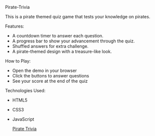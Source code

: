 Pirate-Trivia

This is a pirate themed quiz game that tests your knowledge on pirates.

Features:
- A countdown timer to answer each question.
- A progress bar to show your advancement through the quiz.
- Shuffled answers for extra challenge.
- A pirate-themed design with a treasure-like look.

How to Play:
- Open the demo in your browser
- Click the buttons to answer questions
- See your score at the end of the quiz

Technologies Used:
- HTML5
- CSS3
- JavaScript

  [Pirate Trivia](https://github.com/user-attachments/assets/e8276e49-2bed-4c20-8bda-ad917b67d1b4)


